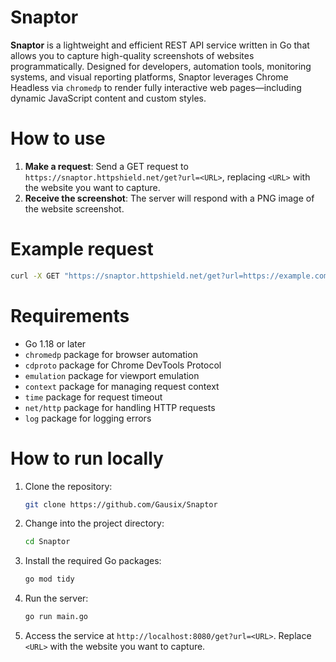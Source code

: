 # Snaptor

**Snaptor** is a lightweight and efficient REST API service written in Go that allows you to capture high-quality screenshots of websites programmatically. Designed for developers, automation tools, monitoring systems, and visual reporting platforms, Snaptor leverages Chrome Headless via `chromedp` to render fully interactive web pages—including dynamic JavaScript content and custom styles.

# How to use

1. **Make a request**: Send a GET request to `https://snaptor.httpshield.net/get?url=<URL>`, replacing `<URL>` with the website you want to capture.
2. **Receive the screenshot**: The server will respond with a PNG image of the website screenshot.

# Example request

```bash
curl -X GET "https://snaptor.httpshield.net/get?url=https://example.com" -o screenshot.png
```

# Requirements

- Go 1.18 or later
- `chromedp` package for browser automation
- `cdproto` package for Chrome DevTools Protocol
- `emulation` package for viewport emulation
- `context` package for managing request context
- `time` package for request timeout
- `net/http` package for handling HTTP requests
- `log` package for logging errors

# How to run locally

1. Clone the repository:
   ```bash
   git clone https://github.com/Gausix/Snaptor
   ```
2. Change into the project directory:
   ```bash
   cd Snaptor
   ```
3. Install the required Go packages:
   ```bash
   go mod tidy
   ```
4. Run the server:
   ```bash
   go run main.go
   ```
5. Access the service at `http://localhost:8080/get?url=<URL>`. Replace `<URL>` with the website you want to capture.
